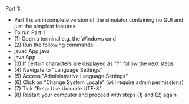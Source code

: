 Part 1:
- Part 1 is an incomplete version of the simulator containing no GUI and just the simplest features
- To run Part 1
- (1) Open a terminal e.g. the Windows cmd
- (2) Run the following commands:
- javac App.java
- java App
- (3) If certain characters are displayed as "?" follow the next steps
- (4) Navigate to "Language Settings"
- (5) Access "Administrative Language Settings"
- (6) Click on "Change System Locale" (will require admin permissions)
- (7) Tick "Beta: Use Unicode UTF-8"
- (8) Restart your computer and proceed with steps (1) and (2) again
